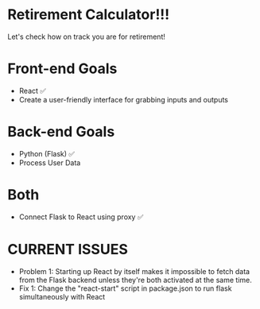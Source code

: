 # Retirement Calculator!!!
 Let's check how on track you are for retirement!

 # Front-end Goals
 - React :white_check_mark:
 - Create a user-friendly interface for grabbing inputs and outputs

 # Back-end Goals
 - Python (Flask) :white_check_mark:
 - Process User Data

 # Both
 - Connect Flask to React using proxy :white_check_mark:

 # CURRENT ISSUES
 - Problem 1: Starting up React by itself makes it impossible to fetch data from the Flask backend unless they're both activated at the same time.
- Fix 1: Change the "react-start" script in package.json to run flask simultaneously with React
